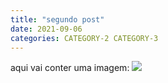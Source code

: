 ```yaml
---
title: "segundo post"
date: 2021-09-06
categories: CATEGORY-2 CATEGORY-3
---
```

aqui vai conter uma imagem:
<img src="https://www.rotamaxima.com.br/wp-content/uploads/2018/11/principal.png" />
